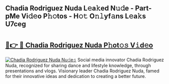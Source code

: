 ## Chadia Rodriguez Nuda L𝚎a𝚔ed N𝚞𝚍e - Part-pMe Vi𝚍𝚎o P𝚑𝚘tos - H𝚘𝚝 O𝚗𝚕yf𝚊ns L𝚎a𝚔s U7ceg

# <h2><a href="http://kfd6ic6.oniu.top/?m=Chadia+Rodriguez+Nuda">🔗👉 🔴 Chadia Rodriguez Nuda P𝚑ot𝚘𝚜 V𝚒d𝚎o</a></h2>

[![Chadia Rodriguez Nuda Nu𝚍e𝚜](https://i.imgur.com/0qMVB7G.gif)](http://kfd6ic6.oniu.top/?m=Chadia+Rodriguez+Nuda)
Social media innovator Chadia Rodriguez Nuda, recognized for sharing dance and lifestyle knowledge, through presentations and vlogs. Visionary leader Chadia Rodriguez Nuda, famed for their innovative ideas and dedication to creating a better future.  
